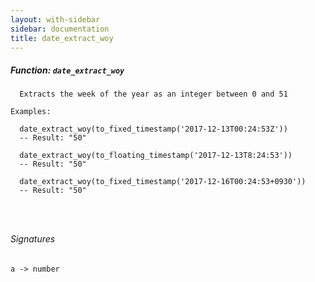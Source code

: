 ```yaml
---
layout: with-sidebar
sidebar: documentation
title: date_extract_woy
---
```


##### Function: `date_extract_woy`
```
  Extracts the week of the year as an integer between 0 and 51

Examples:

  date_extract_woy(to_fixed_timestamp('2017-12-13T00:24:53Z'))
  -- Result: "50"

  date_extract_woy(to_floating_timestamp('2017-12-13T8:24:53'))
  -- Result: "50"

  date_extract_woy(to_fixed_timestamp('2017-12-16T00:24:53+0930'))
  -- Result: "50"




```

###### Signatures
    a -> number

